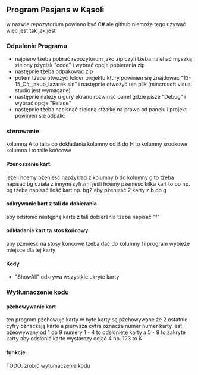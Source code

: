 ﻿## Program Pasjans w Kąsoli
w nazwie repozytorium powinno być C# ale github niemoże tego używać więc jest tak jak jest

### Odpalenie Programu
* najpierw tżeba pobrać repozytorum jako zip czyli tżeba nalehać myszką zielony pżycisk "code" i wybrać opcje pobierania zip
* następnie tżeba odpakować zip
* potem tżeba otwożyć folder projektu ktury powinien się znajdować "13-15_C#_jakub_lazarek.sln" i następnie otwożyć ten plik (mincrosoft visual studio jest wymagane)
* następnie należy u gury ekranu rozwinąć panel gdzie pisze "Debug" i wybrać opcje "Relace"
* następnie tżeba nacisnąć zieloną stżałke na prawo od panelu i projekt powinien się odpalić
### sterowanie
kolumna A to talia do dokładania
kolumny od B do H to kolumny środkowe
kolumna I to talie końcowe
#### Pżenoszenie kart
jeżeli hcemy pżenieść napżykład z kolumny b do kolumny g to tżeba napisać bg działa z innymi syframi
jeśli hcemy pżenieść kilka kart to po np. bg tżeba napisać ilość kart np. bg2 aby pżenieść 2 karty z b do g
#### odkrywanie kart z tali do dobierania
aby odsłonić następną karte z tali dobierania tżeba napisać "f"
#### odkładanie kart ta stos końcowy
aby pżenieść na stosy końcowe tżeba dać do kolumny I i program wybieże miejsce dla tej karty
#### Kody
* "ShowAll" odkrywa wszystkie ukryte karty
### Wytłumaczenie kodu
#### pżehowywanie kart
ten program pżehowuje karty w byte
karty są pżehowywane że 2 ostatnie cyfry oznaczają karte a pierwsza cyfra oznacza numer
numer karty jest pżeowywany od 1 do 9
numery 1 - 4 to odsłonięte karty a 5 - 9 to zakryte karty
aby odsłonić karte wystarczy odjąć 4
np. 123 to K
#### funkcje

TODO: zrobić wytumaczenie kodu
